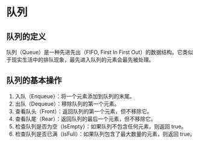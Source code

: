# 队列
## 队列的定义
队列（Queue）是一种先进先出（FIFO, First In First Out）的数据结构。它类似于现实生活中的排队现象，最先进入队列的元素会最先被处理。

## 队列的基本操作
1. 入队（Enqueue）：将一个元素添加到队列的末尾。
2. 出队（Dequeue）：移除队列的第一个元素。
3. 查看队头（Front）：返回队列的第一个元素，但不移除它。
4. 查看队尾（Rear）：返回队列的最后一个元素，但不移除它。
5. 检查队列是否为空（IsEmpty）：如果队列不包含任何元素，则返回 true。
6. 检查队列是否已满（IsFull）：如果队列包含了最大数量的元素，则返回 true。